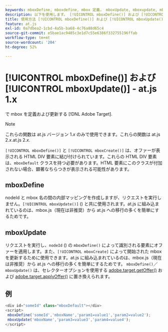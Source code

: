 ```yaml
---
keywords: mboxDefine, mboxdefine, mbox 定義， mboxUpdate, mboxupdate, mbox update, at.js，関数， mboxDefine0
description: 以下を使用します。 [!UICONTROL mboxDefine()] および [!UICONTROL mboxUpdate()] 関数 [!DNL Adobe Target] at.js JavaScript ライブラリを使用して、mbox を定義または更新します。 (at.js 1.x)
title: 使用方法 [!UICONTROL mboxDefine()] および [!UICONTROL mboxUpdate()] 機能？
feature: at.js
exl-id: 0a7dbea2-1cbd-4a5b-ba68-4c76a88d65c4
source-git-commit: e5bae1ac9485c3e1d7c55e6386f332755196ffab
workflow-type: tm+mt
source-wordcount: '204'
ht-degree: 52%

---
```


# [!UICONTROL mboxDefine()] および [!UICONTROL mboxUpdate()] - at.js 1.x

で mbox を定義および更新する [!DNL Adobe Target].

>[!NOTE]
>
>これらの関数は at.js バージョン 1.*x* のみで使用できます。これらの関数は at.js 2.*x*.at.js 2.*x*.

`[!UICONTROL mboxDefine()]` と `[!UICONTROL mboxCreate()]` は、オファーが表示される HTML DIV 要素に結び付けられています。これらの HTML DIV 要素は、`mboxDefault` クラスを持つ必要があります。HTML 要素にこのクラスが付加されない場合、顕著なちらつきが表示される可能性があります。

## mboxDefine

nodeId と mbox 名の間の内部マッピングを作成しますが、リクエストを実行しません。`[!UICONTROL mboxUpdate()]` () と共に使用されます。at.js に組み込まれているのは、mbox.js（現在は非推奨）から at.js への移行の多くを簡単にするためです。

## mboxUpdate

リクエストを実行し、`nodeId` () の `mboxDefine()` によって識別される要素にオファーを適用します。また、`[!UICONTROL mboxCreate]` によって開始された mbox を更新するために使用できます。at.js に組み込まれているのは、mbox.js（現在は非推奨）から at.js への移行の多くを簡単にするためです。 `mboxDefine()`／`mboxUpdate()` は、セレクターオプションを使用する [adobe.target.getOffer()](/help/dev/implement/client-side/atjs/atjs-functions/adobe-target-getoffer.md) および [adobe.target.applyOffer()](/help/dev/implement/client-side/atjs/atjs-functions/adobe-target-applyoffer.md) に置き換えられます。

## 例

```javascript {line-numbers="true"}
<div id="someId" class="mboxDefault"></div> 
<script> 
 mboxDefine('someId','mboxName','param1=value1','param2=value2'); 
 mboxUpdate('mboxName','param3=value3','param4=value4'); 
</script>
```
